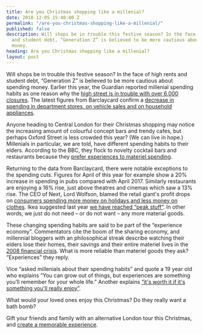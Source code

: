 ```yaml
---
title: Are you Christmas shopping like a millenial?
date: 2018-12-05 15:48:00 Z
permalink: "/are-you-christmas-shopping-like-a-millenial/"
published: false
description: Will shops be in trouble this festive season? In the face of high rents
  and student debt, “Generation Z” is believed to be more cautious about spending
  money.
heading: Are you Christmas shopping like a millenial?
layout: post
---
```


Will shops be in trouble this festive season? In the face of high rents and student debt, “Generation Z” is believed to be more cautious about spending money. Earlier this year, the Guardian reported millenial spending habits as one reason why the [high street is in trouble with over 6,000 closures](https://www.theguardian.com/business/2018/apr/11/tough-year-high-street-internet-shopping-weak-pound). The latest figures from Barclaycard confirm a [decrease in spending in department stores, on vehicle sales and on household appliances](https://www.theguardian.com/business/2017/may/13/just-do-it-the-experience-economy-and-how-we-turned-our-backs-on-stuff).  

 

Anyone heading to Central London for their Christmas shopping may notice the increasing amount of colourful concept bars and trendy cafes, but perhaps Oxford Street is less crowded this year? (We can live in hope.) Millenials in particular, we are told, have different spending habits to their elders. According to the BBC, they flock to novelty cocktail bars and restaurants because they [prefer experiences to materiel spending](https://www.bbc.co.uk/news/business-45642270).  

 

Returning to the data from Barclaycard, there were notable exceptions to the spending cuts. Figures for April of this year for example show a 20% increase in spending in pubs compared with April 2017. Similarly restaurants are enjoying a 16% rise, just above theatres and cinemas which saw a 13% rise. The CEO of Next, Lord Wolfson, blamed the retail giant's profit drops on [consumers spending more money on holidays and less money on clothes](https://www.theguardian.com/business/2017/mar/23/next-price-rises-profits-fall-pound-brexit). Ikea suggested last year [we have reached “peak stuff”](https://www.ft.com/content/f4b47ecc-bdf2-11e5-846f-79b0e3d20eaf). In other words, we just do not need – or do not want – any more material goods.  

 

These changing spending habits are said to be part of the “experience economy”. Commentators cite the boom of the sharing economy, and millennial bloggers with an philosophical streak describe watching their elders lose their homes, their savings and their entire materiel lives in the [2008 financial crisis](https://medium.com/@BlakeMichelleM/nownership-no-problem-why-millennials-value-experiences-over-owning-things-587707816b12). What is more reliable than materiel goods they ask? “Experiences” they reply.  

 

Vice “asked millenials about their spending habits” and quote a 19 year old who explains “You can grow out of things, but experiences are something you’ll remember for your whole life.” Another explains [“it's worth it if it's something you'll really enjoy”](https://www.vice.com/en_ca/article/d3kd7q/we-asked-gen-z-about-their-spending-habits). 

 

What would your loved ones enjoy this Christmas? Do they really want a bath bomb? 

Gift your friends and family with an alternative London tour this Christmas, and [create a memorable experience](https://www.insider-london.co.uk/gift-vouchers/). 